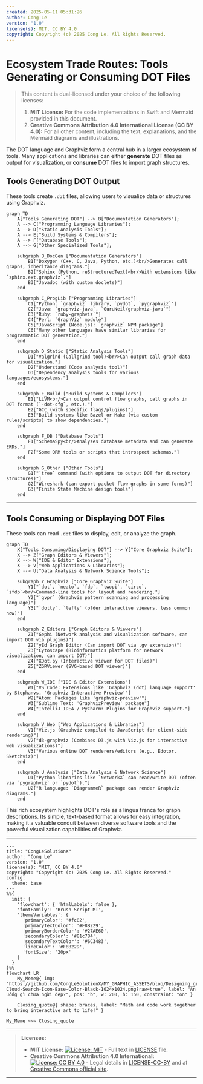 ```yaml
---
created: 2025-05-11 05:31:26
author: Cong Le
version: "1.0"
license(s): MIT, CC BY 4.0
copyright: Copyright (c) 2025 Cong Le. All Rights Reserved.
---
```




# Ecosystem Trade Routes: Tools Generating or Consuming DOT Files

> This content is dual-licensed under your choice of the following licenses:
> 1.  **MIT License:** For the code implementations in Swift and Mermaid provided in this document.
> 2.  **Creative Commons Attribution 4.0 International License (CC BY 4.0):** For all other content, including the text, explanations, and the Mermaid diagrams and illustrations.


The DOT language and Graphviz form a central hub in a larger ecosystem of tools. Many applications and libraries can either **generate** DOT files as output for visualization, or **consume** DOT files to import graph structures.

## Tools Generating DOT Output

These tools create `.dot` files, allowing users to visualize data or structures using Graphviz.

```mermaid
graph TD
    A["Tools Generating DOT"] --> B["Documentation Generators"];
    A --> C["Programming Language Libraries"];
    A --> D["Static Analysis Tools"];
    A --> E["Build Systems & Compilers"];
    A --> F["Database Tools"];
    A --> G["Other Specialized Tools"];

    subgraph B_DocGen ["Documentation Generators"]
        B1["Doxygen (C++, C, Java, Python, etc.)<br/>Generates call graphs, inheritance diagrams."]
        B2["Sphinx (Python, reStructuredText)<br/>With extensions like `sphinx.ext.graphviz`."]
        B3["Javadoc (with custom doclets)"]
    end

    subgraph C_ProgLib ["Programming Libraries"]
        C1["Python: `graphviz` library, `pydot`, `pygraphviz`"]
        C2["Java: `graphviz-java`, `GuruNeil/graphviz-java`"]
        C3["Ruby: `ruby-graphviz`"]
        C4["Perl: `GraphViz` module"]
        C5["JavaScript (Node.js): `graphviz` NPM package"]
        C6["Many other languages have similar libraries for programmatic DOT generation."]
    end

    subgraph D_Static ["Static Analysis Tools"]
        D1["Valgrind (Callgrind tool)<br/>Can output call graph data for visualization."]
        D2["Understand (Code analysis tool)"]
        D3["Dependency analysis tools for various languages/ecosystems."]
    end

    subgraph E_Build ["Build Systems & Compilers"]
        E1["LLVM<br/>Can output control flow graphs, call graphs in DOT format (`-dot-cfg`, etc.)."]
        E2["GCC (with specific flags/plugins)"]
        E3["Build systems like Bazel or Make (via custom rules/scripts) to show dependencies."]
    end

    subgraph F_DB ["Database Tools"]
        F1["SchemaSpy<br/>Analyzes database metadata and can generate ERDs."]
        F2["Some ORM tools or scripts that introspect schemas."]
    end
    
    subgraph G_Other ["Other Tools"]
        G1["`tree` command (with options to output DOT for directory structures)"]
        G2["Wireshark (can export packet flow graphs in some forms)"]
        G3["Finite State Machine design tools"]
    end
```

---

## Tools Consuming or Displaying DOT Files

These tools can read `.dot` files to display, edit, or analyze the graph.

```mermaid
graph TD
    X["Tools Consuming/Displaying DOT"] --> Y["Core Graphviz Suite"];
    X --> Z["Graph Editors & Viewers"];
    X --> W["IDE & Editor Extensions"];
    X --> V["Web Applications & Libraries"];
    X --> U["Data Analysis & Network Science Tools"];

    subgraph Y_Graphviz ["Core Graphviz Suite"]
        Y1["`dot`, `neato`, `fdp`, `twopi`, `circo`, `sfdp`<br/>Command-line tools for layout and rendering."]
        Y2["`gvpr` (Graphviz pattern scanning and processing language)"]
        Y3["`dotty`, `lefty` (older interactive viewers, less common now)"]
    end

    subgraph Z_Editors ["Graph Editors & Viewers"]
        Z1["Gephi (Network analysis and visualization software, can import DOT via plugins)"]
        Z2["yEd Graph Editor (Can import DOT via .gv extension)"]
        Z3["Cytoscape (Bioinformatics platform for network visualization, can import DOT)"]
        Z4["XDot.py (Interactive viewer for DOT files)"]
        Z5["ZGRViewer (SVG-based DOT viewer)"]
    end

    subgraph W_IDE ["IDE & Editor Extensions"]
        W1["VS Code: Extensions like 'Graphviz (dot) language support' by Stephanvs, 'Graphviz Interactive Preview'"]
        W2["Atom: Packages like 'graphviz-preview'"]
        W3["Sublime Text: 'GraphvizPreview' package"]
        W4["IntelliJ IDEA / PyCharm: Plugins for Graphviz support."]
    end

    subgraph V_Web ["Web Applications & Libraries"]
        V1["Viz.js (Graphviz compiled to JavaScript for client-side rendering)"]
        V2["d3-graphviz (Combines D3.js with Viz.js for interactive web visualizations)"]
        V3["Various online DOT renderers/editors (e.g., Edotor, Sketchviz)"]
    end

    subgraph U_Analysis ["Data Analysis & Network Science"]
        U1["Python libraries like `NetworkX` can read/write DOT (often via `pygraphviz` or `pydot`)."]
        U2["R language: `DiagrammeR` package can render Graphviz diagrams."]
    end
```

This rich ecosystem highlights DOT's role as a lingua franca for graph descriptions. Its simple, text-based format allows for easy integration, making it a valuable conduit between diverse software tools and the powerful visualization capabilities of Graphviz.



---

<!-- 
```mermaid
%% Current Mermaid version
info
```  -->


```mermaid
---
title: "CongLeSolutionX"
author: "Cong Le"
version: "1.0"
license(s): "MIT, CC BY 4.0"
copyright: "Copyright (c) 2025 Cong Le. All Rights Reserved."
config:
  theme: base
---
%%{
  init: {
    'flowchart': { 'htmlLabels': false },
    'fontFamily': 'Brush Script MT',
    'themeVariables': {
      'primaryColor': '#fc82',
      'primaryTextColor': '#F8B229',
      'primaryBorderColor': '#27AE60',
      'secondaryColor': '#81c784',
      'secondaryTextColor': '#6C3483',
      'lineColor': '#F8B229',
      'fontSize': '20px'
    }
  }
}%%
flowchart LR
    My_Meme@{ img: "https://github.com/CongLeSolutionX/MY_GRAPHIC_ASSETS/blob/Designing_graphic_syntax/MY_MEME_ICONS/Orange-Cloud-Search-Icon-Base-Color-Black-1024x1024.png?raw=true", label: "Ăn uống gì chưa ngừi đẹp?", pos: "b", w: 200, h: 150, constraint: "on" }

    Closing_quote@{ shape: braces, label: "Math and code work together to bring interactive art to life!" }

My_Meme ~~~ Closing_quote

```



---
>**Licenses:**
>
>- **MIT License:**  [![License: MIT](https://img.shields.io/badge/License-MIT-yellow.svg)](LICENSE) - Full text in [LICENSE](LICENSE) file.
>- **Creative Commons Attribution 4.0 International:** [![License: CC BY 4.0](https://licensebuttons.net/l/by/4.0/88x31.png)](LICENSE-CC-BY) - Legal details in [LICENSE-CC-BY](LICENSE-CC-BY) and at [Creative Commons official site](http://creativecommons.org/licenses/by/4.0/).
>
---